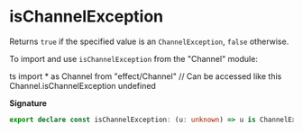 # isChannelException

Returns `true` if the specified value is an `ChannelException`, `false`
otherwise.

To import and use `isChannelException` from the "Channel" module:

ts
import \* as Channel from "effect/Channel"
// Can be accessed like this
Channel.isChannelException
undefined

**Signature**

```ts
export declare const isChannelException: (u: unknown) => u is ChannelException<unknown>
```
